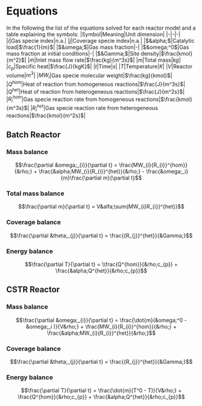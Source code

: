 # Equations
In the following the list of the equations solved for each reactor model and a table explaining the symbols:
|Symbol|Meaning|Unit dimension|
|-|-|-|
|$i$|Gas specie index|n.a.|
|$j$|Coverage specie index|n.a.|
|$&alpha;$|Catalytic load|$\frac{1}{m}$|
|$&omega;$|Gas mass fraction|-|
|$&omega;^0$|Gas mass fraction at initial conditions|-|
|$&Gamma;$|Site density|$\frac{kmol}{m^2}$|
|$\dot{m}$|Inlet mass flow rate|$\frac{kg}{m^3s}$|
|$m$|Total mass|$kg$|
|$c_{p}$|Specific heat|$\frac{J}{kgK}$|
|$t$|Time|$s$|
|$T$|Temperature|$K$|
|$V$|Reactor volume|$m^3$|
|$MW_{i}$|Gas specie molecular weight|$\frac{kg}{kmol}$|
|$Q^{hom}$|Heat of reaction from homogeneous reactions|$\frac{J}{m^3s}$|
|$Q^{het}$|Heat of reaction from heterogeneous reactions|$\frac{J}{m^2s}$|
|${R_{i}}^{hom}$|Gas specie reaction rate from homogeneous reactions|$\frac{kmol}{m^3s}$|
|${R_{i}}^{het}$|Gas specie reaction rate from heterogeneous reactions|$\frac{kmol}{m^2s}$|



## **Batch Reactor**
### Mass balance
```math
\frac{\partial &omega;_{i}}{\partial t} = \frac{MW_{i}{R_{i}}^{hom}}{&rho;} + \frac{&alpha;MW_{i}{R_{i}}^{het}}{&rho;} - \frac{&omega;_i}{m}\frac{\partial m}{\partial t}
```
### Total mass balance
```math
\frac{\partial m}{\partial t} = V&alfa;\sum{MW_{i}R_{i}}^{het}}
```
### Coverage balance
```math
\frac{\partial &theta;_{j}}{\partial t} = \frac{{R_{j}}^{het}}{&Gamma;}
```
### Energy balance
```math
\frac{\partial T}{\partial t} = \\frac{Q^{hom}}{&rho;c_{p}} + \frac{&alpha;Q^{het}}{&rho;c_{p}}
```


## **CSTR Reactor**

### Mass balance
```math
\frac{\partial &omega;_{i}}{\partial t} = \frac{\dot{m}(&omega;^0 - &omega;_i )}{V&rho;} + \frac{MW_{i}{R_{i}}^{hom}}{&rho;} + \frac{&alpha;MW_{i}{R_{i}}^{het}}{&rho;}
```
### Coverage balance
```math
\frac{\partial &theta;_{j}}{\partial t} = \frac{{R_{j}}^{het}}{&Gamma;}
```
### Energy balance
```math
\frac{\partial T}{\partial t} = \frac{\dot{m}(T^0 - T)}{V&rho;} + \frac{Q^{hom}}{&rho;c_{p}} + \frac{&alpha;Q^{het}}{&rho;c_{p}}
```

